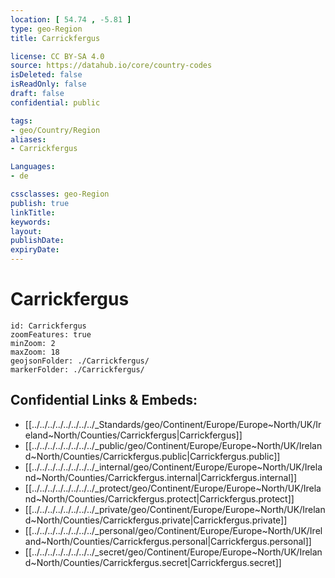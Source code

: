 ```yaml
---
location: [ 54.74 , -5.81 ] 
type: geo-Region
title: Carrickfergus

license: CC BY-SA 4.0
source: https://datahub.io/core/country-codes
isDeleted: false
isReadOnly: false
draft: false
confidential: public

tags:
- geo/Country/Region
aliases:
- Carrickfergus

Languages:
- de

cssclasses: geo-Region
publish: true
linkTitle: 
keywords: 
layout: 
publishDate: 
expiryDate: 
---
```


# Carrickfergus

```leaflet
id: Carrickfergus
zoomFeatures: true 
minZoom: 2 
maxZoom: 18
geojsonFolder: ./Carrickfergus/
markerFolder: ./Carrickfergus/
```


## Confidential Links & Embeds: 
- [[../../../../../../../../_Standards/geo/Continent/Europe/Europe~North/UK/Ireland~North/Counties/Carrickfergus|Carrickfergus]] 
- [[../../../../../../../../_public/geo/Continent/Europe/Europe~North/UK/Ireland~North/Counties/Carrickfergus.public|Carrickfergus.public]] 
- [[../../../../../../../../_internal/geo/Continent/Europe/Europe~North/UK/Ireland~North/Counties/Carrickfergus.internal|Carrickfergus.internal]] 
- [[../../../../../../../../_protect/geo/Continent/Europe/Europe~North/UK/Ireland~North/Counties/Carrickfergus.protect|Carrickfergus.protect]] 
- [[../../../../../../../../_private/geo/Continent/Europe/Europe~North/UK/Ireland~North/Counties/Carrickfergus.private|Carrickfergus.private]] 
- [[../../../../../../../../_personal/geo/Continent/Europe/Europe~North/UK/Ireland~North/Counties/Carrickfergus.personal|Carrickfergus.personal]] 
- [[../../../../../../../../_secret/geo/Continent/Europe/Europe~North/UK/Ireland~North/Counties/Carrickfergus.secret|Carrickfergus.secret]] 

